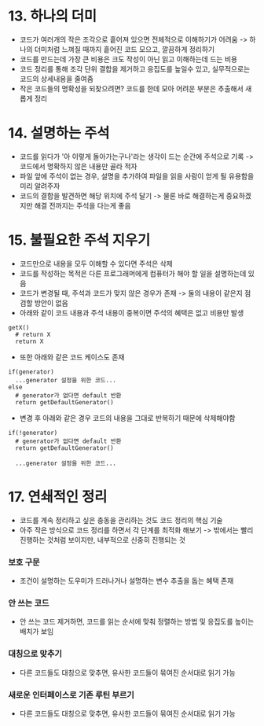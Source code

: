 # 13. 하나의 더미
- 코드가 여러개의 작은 조각으로 흩어져 있으면 전체적으로 이해하기가 어려움 -> 하나의 더미처럼 느껴질 때까지 흩어진 코드 모으고, 깔끔하게 정리하기
- 코드를 만드는데 가장 큰 비용은 크도 작성이 아닌 읽고 이해하는데 드는 비용
- 코드 정리를 통해 조각 단위 결합을 제거하고 응집도를 높일수 있고, 실무적으로는 코드의 상세내용을 줄여줌
- 작은 코드들의 명확성을 되찾으려면? 코드를 한데 모아 어려운 부분은 추출해서 새롭게 정리


# 14. 설명하는 주석
- 코드를 읽다가 '아 이렇게 돌아가는구나'라는 생각이 드는 순간에 주석으로 기록 -> 코드에서 명확하지 않은 내용만 골라 적자
- 파일 앞에 주석이 없는 경우, 설명을 추가하여 파일을 읽을 사람이 얻게 될 유용함을 미리 알려주자
- 코드의 결함을 발견하면 해당 위치에 주석 달기 -> 물론 바로 해결하는게 중요하겠지만 해결 전까지는 주석을 다는게 좋음

# 15. 불필요한 주석 지우기
- 코드만으로 내용을 모두 이해할 수 있다면 주석은 삭제
- 코드를 작성하는 목적은 다른 프로그래머에게 컴퓨터가 해야 할 일을 설명하는데 있음
- 코드가 변경될 때, 주석과 코드가 맞지 않은 경우가 존재 -> 둘의 내용이 같은지 점검할 방안이 없음
- 아래와 같이 코드 내용과 주석 내용이 중복이면 주석의 혜택은 없고 비용만 발생
```
getX()
  # return X
  return X
```
- 또한 아래와 같은 코드 케이스도 존재
```
if(generator)
  ...generator 설정을 위한 코드...
else
  # generator가 없다면 default 반환
  return getDefaultGenerator()
```
- 변경 후 아래와 같은 경우 코드의 내용을 그대로 반복하기 때문에 삭제해야함
```
if(!generator)
  # generator가 없다면 default 반환
  return getDefaultGenerator()

  ...generator 설정을 위한 코드...
```


# 17. 연쇄적인 정리
- 코드를 계속 정리하고 싶은 충동을 관리하는 것도 코드 정리의 핵심 기술
- 아주 작은 방식으로 코드 정리를 하면서 각 단계를 최적화 해보기 -> 밖에서는 빨리 진행하는 것처럼 보이지만, 내부적으로 신중히 진행되는 것
### 보호 구문
- 조건이 설명하는 도우미가 드러나거나 설명하는 변수 추출을 돕는 혜택 존재
### 안 쓰는 코드
- 안 쓰는 코드 제거하면, 코드를 읽는 순서에 맞춰 정렬하는 방법 및 응집도를 높이는 배치가 보임
### 대칭으로 맞추기
- 다른 코드들도 대칭으로 맞추면, 유사한 코드들이 묶여진 순서대로 읽기 가능
### 새로운 인터페이스로 기존 루틴 부르기
- 다른 코드들도 대칭으로 맞추면, 유사한 코드들이 묶여진 순서대로 읽기 가능

